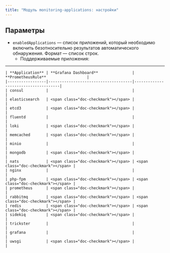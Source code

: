 ```yaml
---
title: "Модуль monitoring-applications: настройки"
---
```


<!-- SCHEMA -->

## Параметры

* `enabledApplications` — список приложений, который необходимо включить безотносительно результатов автоматического обнаружения. Формат — список строк.
  * Поддерживаемые приложения:

---
    | **Application** | **Grafana Dashboard**               | **PrometheusRule**                  |
    |-----------------|-------------------------------------|-------------------------------------|
    | consul          |                                     |                                     |
    | elasticsearch   | <span class="doc-checkmark"></span> |                                     |
    | etcd3           | <span class="doc-checkmark"></span> |                                     |
    | fluentd         |                                     |                                     |
    | loki            | <span class="doc-checkmark"></span> |                                     |
    | memcached       | <span class="doc-checkmark"></span> |                                     |
    | minio           |                                     |                                     |
    | mongodb         | <span class="doc-checkmark"></span> |                                     |
    | nats            | <span class="doc-checkmark"></span> | <span class="doc-checkmark"></span> |
    | nginx           |                                     |                                     |
    | php-fpm         | <span class="doc-checkmark"></span> | <span class="doc-checkmark"></span> |
    | prometheus      | <span class="doc-checkmark"></span> |                                     |
    | rabbitmq        | <span class="doc-checkmark"></span> | <span class="doc-checkmark"></span> |
    | redis           | <span class="doc-checkmark"></span> | <span class="doc-checkmark"></span> |
    | sidekiq         | <span class="doc-checkmark"></span> |                                     |
    | trickster       |                                     |                                     |
    | grafana         |                                     |                                     |
    | uwsgi           | <span class="doc-checkmark"></span> |                                     |
